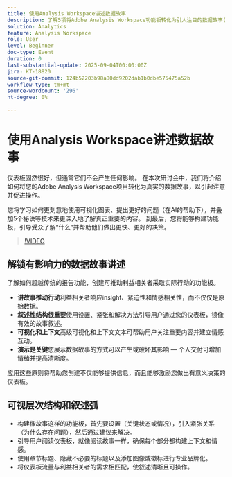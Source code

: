 ```yaml
---
title: 使用Analysis Workspace讲述数据故事
description: 了解5项将Adobe Analysis Workspace功能板转化为引人注目的数据故事(这些故事可推动影响力、insight和利益相关者行动)的策略。
solution: Analytics
feature: Analysis Workspace
role: User
level: Beginner
doc-type: Event
duration: 0
last-substantial-update: 2025-09-04T00:00:00Z
jira: KT-18820
source-git-commit: 124b52203b98a80dd9202dab1b0dbe575475a52b
workflow-type: tm+mt
source-wordcount: '296'
ht-degree: 0%

---
```



# 使用Analysis Workspace讲述数据故事

仪表板固然很好，但通常它们不会产生任何影响。 在本次研讨会中，我们将介绍如何将您的Adobe Analysis Workspace项目转化为真实的数据故事，以引起注意并促进操作。

您将学习如何更刻意地使用可视化图表、提出更好的问题（在AI的帮助下），并叠加5个秘诀等技术来更深入地了解真正重要的内容。 到最后，您将能够构建功能板，引导受众了解“什么”并帮助他们做出更快、更好的决策。

>[!VIDEO](https://video.tv.adobe.com/v/3471116/?learn=on&enablevpops)


## 解锁有影响力的数据故事讲述

了解如何超越传统的报告功能，创建可推动利益相关者采取实际行动的功能板。

* **讲故事推动行动**&#x200B;利益相关者响应insight、紧迫性和情感相关性，而不仅仅是原始数据。
* **叙述性结构很重要**&#x200B;使用设置、紧张和解决方法引导用户通过您的仪表板，镜像有效的故事叙述。
* **可视化和上下文**&#x200B;高级可视化和上下文文本可帮助用户关注重要内容并建立情感互动。
* **演示是关键**&#x200B;您展示数据故事的方式可以产生或破坏其影响 — 个人交付可增加情绪并提高清晰度。

应用这些原则将帮助您创建不仅能够提供信息，而且能够激励您做出有意义决策的仪表板。

## 可视层次结构和叙述弧

* 构建像故事这样的功能板，首先要设置（关键状态或情况），引入紧张关系（为什么存在问题），然后通过建议来解决。
* 引导用户阅读仪表板，就像阅读故事一样，确保每个部分都构建上下文和情感。
* 使用章节标题、隐藏不必要的标题以及添加图像或徽标进行专业品牌化。
* 将仪表板流量与利益相关者的需求相匹配，使叙述清晰且可操作。